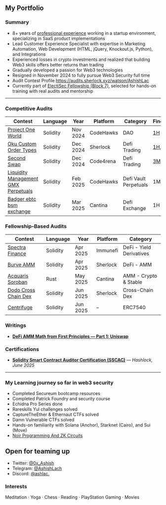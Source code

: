 ## My Portfolio

### Summary

- 8+ years of <a href="https://www.linkedin.com/in/ashish-lachuria" target="_blank">professional experience</a> working in a startup environment, specializing in SaaS product implementations
- Lead Customer Experience Specialist with expertise in Marketing Automation, Web Development (HTML, jQuery, Knockout.js, Python), and Integrations  
- Experienced losses in crypto investments and realized that building Web3 skills offers better returns than trading  
- Gradually developed a passion for Web3 technologies  
- Resigned in November 2024 to fully pursue Web3 Security full time
- Audit Contest Profile <a href="https://audits.sherlock.xyz/watson/AshishLac" target="_blank">https://audits.sherlock.xyz/watson/AshishLac</a>  
- Currently part of [ElectiSec Fellowship (Block 7)](https://electisec.com/fellowships), selected for hands-on training with real audits and mentorship

---

### Competitive Audits

| Contest        | Language | Year    | Platform    | Category                        | Findings |
|----------------|----------|---------|-------------|----------------------------------|----------|
| <a href="https://codehawks.cyfrin.io/c/2024-11-one-world/results?lt=contest&sc=reward&sj=reward&page=1&t=leaderboard" target="_blank">Project One World</a> | Solidity | Nov 2024 | CodeHawks  | DAO                              | <a href="https://codehawks.cyfrin.io/c/2024-11-one-world/s/287" target="_blank">1H</a> |
| <a href="https://audits.sherlock.xyz/contests/641" target="_blank">Oku Custom Order Types</a> | Solidity | Dec 2024 | Sherlock   | Defi Trading                     | <a href="https://audits.sherlock.xyz/contests/641/report" target="_blank">1H, 1M</a> |
| <a href="https://code4rena.com/audits/2024-12-secondswap" target="_blank">Second Swap</a> | Solidity | Dec 2024 | Code4rena  | Defi Trading                     | <a href="https://code4rena.com/reports/2024-12-secondswap" target="_blank">3M</a> |
| <a href="https://codehawks.cyfrin.io/c/2025-02-gamma" target="_blank">Liquidity Management GMX Perpetuals</a> | Solidity | Feb 2025 | CodeHawks  | Defi Vault Perpetuals           | 1M |
| <a href="https://cantina.xyz/competitions/f57ffb47-0ded-4f04-bcec-ecd7d47fad58" target="_blank">Badger ebtc bsm exchange</a> | Solidity | Mar 2025 | Cantina    | Defi Exchange                    | 1H |

### Fellowship-Based Audits

| Contest                                | Language | Year      | Platform   | Category                   |
|----------------------------------------|----------|-----------|------------|----------------------------|
| <a href="https://immunefi.com/audit-competition/audit-comp-spectra-finance/information/?utm_source=explore_results" target="_blank">Spectra Finance</a> | Solidity | Apr 2025 | Immunefi  | DeFi - Yield Derivatives   |
| <a href="https://audits.sherlock.xyz/contests/858" target="_blank">Burve AMM</a> | Solidity | Apr 2025 | Sherlock   | DeFi - AMM                 |
| <a href="https://cantina.xyz/competitions/990ce947-05da-443e-b397-be38a65f0bff" target="_blank">Acquaris Soroban</a> | Rust     | May 2025 | Cantina    | AMM - Crypto & Stable      |
| <a href="https://audits.sherlock.xyz/contests/991" target="_blank">Dodo Cross Chain Dex</a> | Solidity | Jun 2025 | Sherlock   | Cross-Chain Dex            |
| <a href="https://github.com/centrifuge/protocol-v3/tree/57b6ed25c861664307f0ce283e0fc8c6b2b83111" target="_blank">Centrifuge</a> | Solidity | Jun 2025 | –          | ERC7540                    |

### Writings

- <a href="https://techfund.jp/en/media/amm-math-first-principles-part1" target="_blank">**DeFi AMM Math from First Principles — Part 1: Uniswap**</a>

### Certifications
- <a href=
https://certification.hashlock.com/certificate/solidity-smart-contract-developer-certification target="_blank">**Solidity Smart Contract Auditor Certification (SSCAC)**</a> — *Hashlock, June 2025*


---

### My Learning journey so far in web3 security

- Completed Secureum bootcamp resources  
- Completed Patrick Foundry and security course  
- Echidna Pro Series done  
- Rareskills Yul challenges solved  
- CaptureTheEther & Ethernaut CTFs solved  
- Damn Vulnerable CTFs solved  
- Hands-on familiarity with Solana (Anchor), Starknet (Cairo), and Sui (Move)
- <a href="https://updraft.cyfrin.io/courses/noir-programming-and-zk-circuits" target="_blank">Noir Programming And ZK Circuits</a>

## Open for teaming up

- Twitter: <a href="https://x.com/0x_Ashish" target="_blank">@0x_Ashish</a>  
- Telegram: <a href="https://t.me/AshishLach" target="_blank">@AshishLach</a>  
- Discord: <a href="https://discordapp.com/users/ashlac." target="_blank">@ashlac.</a>  

### Interests

Meditation · Yoga · Chess · Reading · PlayStation Gaming · Movies

